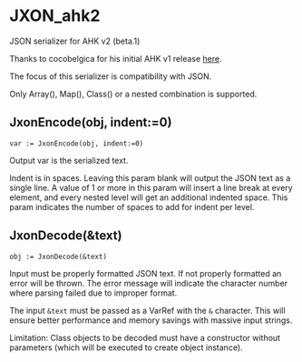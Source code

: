 # JXON_ahk2
JSON serializer for AHK v2 (beta.1)

Thanks to cocobelgica for his initial AHK v1 release [here](https://github.com/cocobelgica/AutoHotkey-JSON).

The focus of this serializer is compatibility with JSON.

Only Array(), Map(), Class() or a nested combination is supported.

## JxonEncode(obj, indent:=0)

```
var := JxonEncode(obj, indent:=0)
```

Output var is the serialized text.

Indent is in spaces.  Leaving this param blank will output the JSON text as a single line.  A value of 1 or more in this param will insert a line break at every element, and every nested level will get an additional indented space.  This param indicates the number of spaces to add for indent per level.

## JxonDecode(&text)

```
obj := JxonDecode(&text)
```

Input must be properly formatted JSON text. If not properly formatted an error will be thrown.  The error message will indicate the character number where parsing failed due to improper format.

The input `&text` must be passed as a VarRef with the `&` character.  This will ensure better performance and memory savings with massive input strings.

Limitation: Class objects to be decoded must have a constructor without parameters (which will be executed to create object instance).
